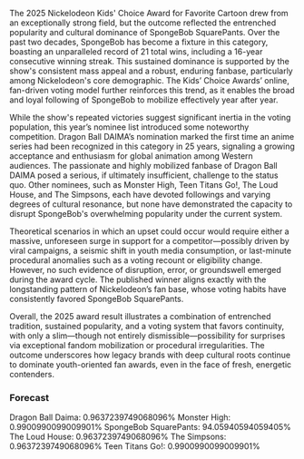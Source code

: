 The 2025 Nickelodeon Kids' Choice Award for Favorite Cartoon drew from an exceptionally strong field, but the outcome reflected the entrenched popularity and cultural dominance of SpongeBob SquarePants. Over the past two decades, SpongeBob has become a fixture in this category, boasting an unparalleled record of 21 total wins, including a 16-year consecutive winning streak. This sustained dominance is supported by the show's consistent mass appeal and a robust, enduring fanbase, particularly among Nickelodeon's core demographic. The Kids’ Choice Awards’ online, fan-driven voting model further reinforces this trend, as it enables the broad and loyal following of SpongeBob to mobilize effectively year after year.

While the show's repeated victories suggest significant inertia in the voting population, this year’s nominee list introduced some noteworthy competition. Dragon Ball DAIMA’s nomination marked the first time an anime series had been recognized in this category in 25 years, signaling a growing acceptance and enthusiasm for global animation among Western audiences. The passionate and highly mobilized fanbase of Dragon Ball DAIMA posed a serious, if ultimately insufficient, challenge to the status quo. Other nominees, such as Monster High, Teen Titans Go!, The Loud House, and The Simpsons, each have devoted followings and varying degrees of cultural resonance, but none have demonstrated the capacity to disrupt SpongeBob's overwhelming popularity under the current system.

Theoretical scenarios in which an upset could occur would require either a massive, unforeseen surge in support for a competitor—possibly driven by viral campaigns, a seismic shift in youth media consumption, or last-minute procedural anomalies such as a voting recount or eligibility change. However, no such evidence of disruption, error, or groundswell emerged during the award cycle. The published winner aligns exactly with the longstanding pattern of Nickelodeon’s fan base, whose voting habits have consistently favored SpongeBob SquarePants.

Overall, the 2025 award result illustrates a combination of entrenched tradition, sustained popularity, and a voting system that favors continuity, with only a slim—though not entirely dismissible—possibility for surprises via exceptional fandom mobilization or procedural irregularities. The outcome underscores how legacy brands with deep cultural roots continue to dominate youth-oriented fan awards, even in the face of fresh, energetic contenders.

### Forecast

Dragon Ball Daima: 0.9637239749068096%
Monster High: 0.9900990099009901%
SpongeBob SquarePants: 94.05940594059405%
The Loud House: 0.9637239749068096%
The Simpsons: 0.9637239749068096%
Teen Titans Go!: 0.9900990099009901%
